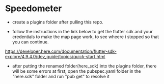 # Speedometer

- create a plugins folder after pulling this repo.

- follow the instructions in the link below to get the flutter sdk and your credentials to make the map page work, to see wheere i stopped so that you can continue.

https://developer.here.com/documentation/flutter-sdk-explore/4.9.4.0/dev_guide/topics/quick-start.html

- after putting the renamed folder(here_sdk) into the plugins folder, there will be some errors at first, open the pubspec.yaml folder in the "here.sdk" folder and run "pub get" to resolve it
